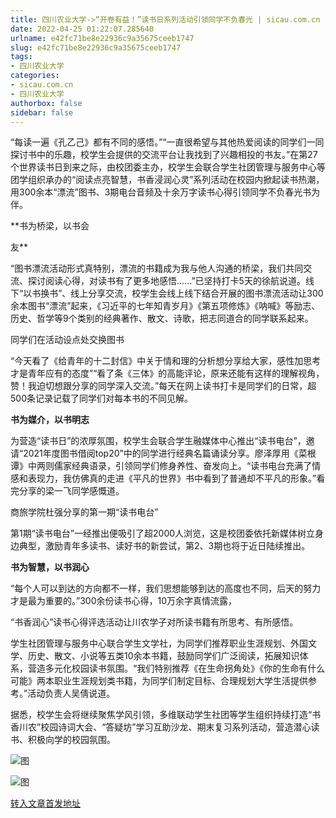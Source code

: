```yaml
---
title: 四川农业大学->“开卷有益！”读书日系列活动引领同学不负春光 | sicau.com.cn
date: 2022-04-25 01:22:07.285640
urlname: e42fc71be8e22936c9a35675ceeb1747
slug: e42fc71be8e22936c9a35675ceeb1747
tags: 
- 四川农业大学
categories:
- sicau.com.cn
- 四川农业大学
authorbox: false
sidebar: false
---
```

“每读一遍《孔乙己》都有不同的感悟。”“一直很希望与其他热爱阅读的同学们一同探讨书中的乐趣，校学生会提供的交流平台让我找到了兴趣相投的书友。”在第27个世界读书日到来之际，由校团委主办，校学生会联合学生社团管理与服务中心等团学组织承办的“阅读点亮智慧，书香浸润心灵”系列活动在校园内掀起读书热潮，用300余本“漂流”图书、3期电台音频及十余万字读书心得引领同学不负春光书为伴。

**书为桥梁，以书会
<!--more-->
友**

“图书漂流活动形式真特别，漂流的书籍成为我与他人沟通的桥梁，我们共同交流、探讨阅读心得，对读书有了更多地感悟......”已坚持打卡5天的徐航说道。线下“以书换书”、线上分享交流，校学生会线上线下结合开展的图书漂流活动让300余本图书“漂流”起来，《习近平的七年知青岁月》《第五项修炼》《呐喊》等励志、历史、哲学等9个类别的经典著作、散文、诗歌，把志同道合的同学联系起来。

同学们在活动设点处交换图书

“今天看了《给青年的十二封信》中关于情和理的分析想分享给大家，感性加思考才是青年应有的态度”“看了条《三体》的高能评论，原来还能有这样的理解视角，赞！我迫切想跟分享的同学深入交流。”每天在网上读书打卡是同学们的日常，超500条记录记载了同学们对每本书的不同见解。

**书为媒介，以书明志**

为营造“读书日”的浓厚氛围，校学生会联合学生融媒体中心推出“读书电台”，邀请“2021年度图书借阅top20”中的同学进行经典名篇诵读分享。廖泽厚用《菜根谭》中两则儒家经典语录，引领同学们修身养性、奋发向上。“读书电台充满了情感和表现力，我仿佛真的走进《平凡的世界》书中看到了普通却不平凡的形象。”看完分享的梁一飞同学感慨道。

商旅学院杜强分享的第一期“读书电台”

第1期“读书电台”一经推出便吸引了超2000人浏览，这是校团委依托新媒体树立身边典型，激励青年多读书、读好书的新尝试，第2、3期也将于近日陆续推出。

**书为智慧，以书润心**

“每个人可以到达的方向都不一样，我们思想能够到达的高度也不同，后天的努力才是最为重要的。”300余份读书心得，10万余字真情流露，

“书香润心”读书心得评选活动让川农学子对所读书籍有所思考、有所感悟。

学生社团管理与服务中心联合学生文学社，为同学们推荐职业生涯规划、外国文学、历史、散文、小说等五类10余本书籍，鼓励同学们广泛阅读，拓展知识体系，营造多元化校园读书氛围。“我们特别推荐《在生命拐角处》《你的生命有什么可能》两本职业生涯规划类书籍，为同学们制定目标、合理规划大学生活提供参考。”活动负责人吴倩说道。

据悉，校学生会将继续聚焦学风引领，多维联动学生社团等学生组织持续打造“书香川农”校园诗词大会、“答疑坊”学习互助沙龙、期末复习系列活动，营造潜心读书、积极向学的校园氛围。

![图](https://news.sicau.edu.cn/__local/B/29/AC/B5E4487EBF446FB6AC30FE59C65_94713590_1A66D.jpg)

![图](https://news.sicau.edu.cn/__local/4/FD/34/4D8B24C3563F562A3D669975507_8E51FC49_AF67E.png)

[转入文章首发地址](https://news.sicau.edu.cn/info/1078/67475.htm)